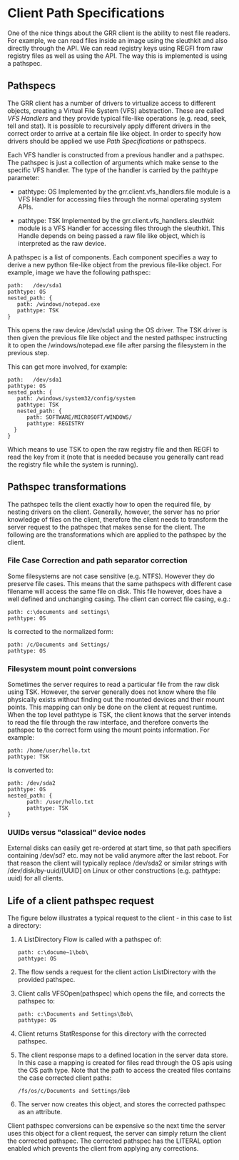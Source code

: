 # Client Path Specifications

One of the nice things about the GRR client is the ability to nest file
readers. For example, we can read files inside an image using the
sleuthkit and also directly through the API. We can read registry keys
using REGFI from raw registry files as well as using the API. The way
this is implemented is using a pathspec.

## Pathspecs

The GRR client has a number of drivers to virtualize access to different
objects, creating a Virtual File System (VFS) abstraction. These are
called *VFS Handlers* and they provide typical file-like operations
(e.g. read, seek, tell and stat). It is possible to recursively apply
different drivers in the correct order to arrive at a certain file like
object. In order to specify how drivers should be applied we use *Path
Specifications* or pathspecs.

Each VFS handler is constructed from a previous handler and a pathspec.
The pathspec is just a collection of arguments which make sense to the
specific VFS handler. The type of the handler is carried by the pathtype
parameter:

  - pathtype: OS
    Implemented by the grr.client.vfs\_handlers.file module is a VFS
    Handler for accessing files through the normal operating system
    APIs.

  - pathtype: TSK
    Implemented by the grr.client.vfs\_handlers.sleuthkit module is a
    VFS Handler for accessing files through the sleuthkit. This Handle
    depends on being passed a raw file like object, which is interpreted
    as the raw device.

A pathspec is a list of components. Each component specifies a way to
derive a new python file-like object from the previous file-like object.
For example, image we have the following pathspec:

    path:   /dev/sda1
    pathtype: OS
    nested_path: {
       path: /windows/notepad.exe
       pathtype: TSK
    }

This opens the raw device /dev/sda1 using the OS driver. The TSK driver
is then given the previous file like object and the nested pathspec
instructing it to open the /windows/notepad.exe file after parsing the
filesystem in the previous step.

This can get more involved, for example:

    path:   /dev/sda1
    pathtype: OS
    nested_path: {
       path: /windows/system32/config/system
       pathtype: TSK
       nested_path: {
          path: SOFTWARE/MICROSOFT/WINDOWS/
          pathtype: REGISTRY
      }
    }

Which means to use TSK to open the raw registry file and then REGFI to
read the key from it (note that is needed because you generally cant
read the registry file while the system is running).

## Pathspec transformations

The pathspec tells the client exactly how to open the required file, by
nesting drivers on the client. Generally, however, the server has no
prior knowledge of files on the client, therefore the client needs to
transform the server request to the pathspec that makes sense for the
client. The following are the transformations which are applied to the
pathspec by the client.

### File Case Correction and path separator correction

Some filesystems are not case sensitive (e.g. NTFS). However they do
preserve file cases. This means that the same pathspecs with different
case filename will access the same file on disk. This file however, does
have a well defined and unchanging casing. The client can correct file
casing, e.g.:

    path: c:\documents and settings\
    pathtype: OS

Is corrected to the normalized form:

    path: /c/Documents and Settings/
    pathtype: OS

### Filesystem mount point conversions

Sometimes the server requires to read a particular file from the raw
disk using TSK. However, the server generally does not know where the
file physically exists without finding out the mounted devices and their
mount points. This mapping can only be done on the client at request
runtime. When the top level pathtype is TSK, the client knows that the
server intends to read the file through the raw interface, and therefore
converts the pathspec to the correct form using the mount points
information. For example:

    path: /home/user/hello.txt
    pathtype: TSK

Is converted to:

    path: /dev/sda2
    pathtype: OS
    nested_path: {
          path: /user/hello.txt
          pathtype: TSK
    }

### UUIDs versus "classical" device nodes

External disks can easily get re-ordered at start time, so that path
specifiers containing /dev/sd? etc. may not be valid anymore after the
last reboot. For that reason the client will typically replace /dev/sda2
or similar strings with /dev/disk/by-uuid/\[UUID\] on Linux or other
constructions (e.g. pathtype: uuid) for all clients.

## Life of a client pathspec request

The figure below illustrates a typical request to the client - in this case to
list a directory:

1.  A ListDirectory Flow is called with a pathspec of:

        path: c:\docume~1\bob\
        pathtype: OS

2.  The flow sends a request for the client action ListDirectory with
    the provided pathspec.

3.  Client calls VFSOpen(pathspec) which opens the file, and corrects
    the pathspec to:

        path: c:\Documents and Settings\Bob\
        pathtype: OS

4.  Client returns StatResponse for this directory with the corrected
    pathspec.

5.  The client response maps to a defined location in the server data store. In
    this case a mapping is created for files read through the OS apis using the
    OS path type. Note that the path to access the created files contains the
    case corrected client paths:

        /fs/os/c/Documents and Settings/Bob

6.  The server now creates this object, and stores the corrected
    pathspec as an attribute.

Client pathspec conversions can be expensive so the next time the server uses
this object for a client request, the server can simply return the client the
corrected pathspec. The corrected pathspec has the LITERAL option enabled which
prevents the client from applying any corrections.
